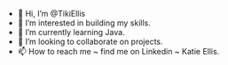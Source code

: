 - 👋 Hi, I’m @TikiEllis
- 👀 I’m interested in building my skills.
- 🌱 I’m currently learning Java.
- 💞️ I’m looking to collaborate on projects.
- 📫 How to reach me ~ find me on Linkedin ~ Katie Ellis.

<!---
TikiEllis/TikiEllis is a ✨ special ✨ repository because its `README.md` (this file) appears on your GitHub profile.
You can click the Preview link to take a look at your changes.
--->
